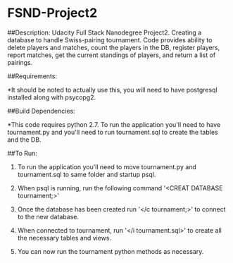 # FSND-Project2

##Description:
Udacity Full Stack Nanodegree Project2. Creating a database to handle Swiss-pairing tournament. Code provides ability to delete players and matches, count the players in the DB, register players, report matches, get the current standings of players, and return a list of pairings.

##Requirements:

*It should be noted to actually use this, you will need to have postgresql installed along with psycopg2.

##Build Dependencies:

*This code requires python 2.7. To run the application you'll need to have tournament.py and you'll need to run tournament.sql to create the tables and the DB. 

##To Run:

1. To run the application you'll need to move tournament.py and tournament.sql to same folder and startup psql.

2. When psql is running, run the following command '<CREAT DATABASE tournament;>'

3. Once the database has been created run '</c tournament;>' to connect to the new database.

4. When connected to tournament, run '</i tournament.sql>' to create all the necessary tables and views.

5. You can now run the tournament python methods as necessary. 
